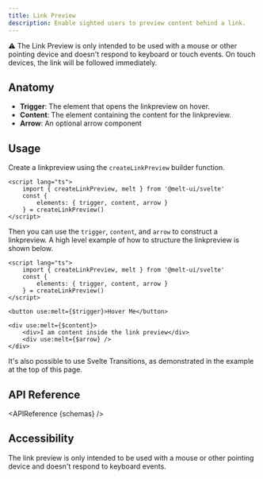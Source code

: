 ```yaml
---
title: Link Preview
description: Enable sighted users to preview content behind a link.
---
```


<script>
    import { KbdTable, APIReference, Callout } from '$docs/components'
    export let schemas
</script>

<Callout type="warning">

⚠️ The Link Preview is only intended to be used with a mouse or other pointing device and doesn't
respond to keyboard or touch events. On touch devices, the link will be followed immediately.

</Callout>

## Anatomy

- **Trigger**: The element that opens the linkpreview on hover.
- **Content**: The element containing the content for the linkpreview.
- **Arrow**: An optional arrow component

## Usage

Create a linkpreview using the `createLinkPreview` builder function.

```svelte {3-5}
<script lang="ts">
	import { createLinkPreview, melt } from '@melt-ui/svelte'
	const {
		elements: { trigger, content, arrow }
	} = createLinkPreview()
</script>
```

Then you can use the `trigger`, `content`, and `arrow` to construct a linkpreview. A high level
example of how to structure the linkpreview is shown below.

```svelte
<script lang="ts">
	import { createLinkPreview, melt } from '@melt-ui/svelte'
	const {
		elements: { trigger, content, arrow }
	} = createLinkPreview()
</script>

<button use:melt={$trigger}>Hover Me</button>

<div use:melt={$content}>
	<div>I am content inside the link preview</div>
	<div use:melt={$arrow} />
</div>
```

It's also possible to use Svelte Transitions, as demonstrated in the example at the top of this
page.

## API Reference

<APIReference {schemas} />

## Accessibility

The link preview is only intended to be used with a mouse or other pointing device and doesn't
respond to keyboard events.
